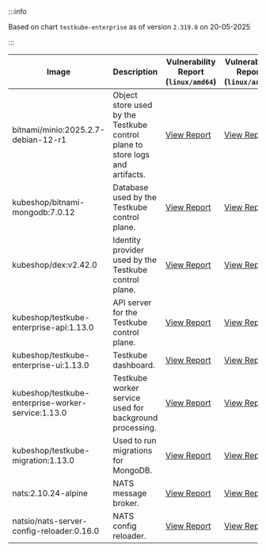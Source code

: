 :::info

Based on chart `testkube-enterprise` as of version `2.319.0` on 20-05-2025

:::

| Image | Description | Vulnerability Report (`linux/amd64`) | Vulnerability Report (`linux/arm64`) | Docker Image |
|-------|-------------|----------------------------------------|----------------------------------------|--------------|
| bitnami/minio:2025.2.7-debian-12-r1 | Object store used by the Testkube control plane to store logs and artifacts. | [View Report](./minio-2025.2.7-debian-12-r1_linux_amd64.md) | [View Report](./minio-2025.2.7-debian-12-r1_linux_arm64.md) | [View Image](https://hub.docker.com/layers/bitnami/minio/2025.2.7-debian-12-r1/images/sha256-6200cedfbe0d340913f74f16f93dcd203ec89702c7f120abf45b4bbbea3689cf?context=explore) |
| kubeshop/bitnami-mongodb:7.0.12 | Database used by the Testkube control plane. | [View Report](./bitnami-mongodb-7.0.12_linux_amd64.md) | [View Report](./bitnami-mongodb-7.0.12_linux_arm64.md) | [View Image](https://hub.docker.com/layers/kubeshop/bitnami-mongodb/7.0.12/images/sha256-43aa0e5c2e3eff47a9d82ab89e3d0bdde515b9b64628d328a18342e1facba8aa?context=explore) |
| kubeshop/dex:v2.42.0 | Identity provider used by the Testkube control plane. | [View Report](./dex-v2.42.0_linux_amd64.md) | [View Report](./dex-v2.42.0_linux_arm64.md) | [View Image](https://hub.docker.com/layers/kubeshop/dex/v2.42.0/images/sha256-10dc393947e2d04dd8c0972ccf405e6f47aba0b694af059c94aa9d249d69ae1b?context=explore) |
| kubeshop/testkube-enterprise-api:1.13.0 | API server for the Testkube control plane. | [View Report](./testkube-enterprise-api-1.13.0_linux_amd64.md) | [View Report](./testkube-enterprise-api-1.13.0_linux_arm64.md) | [View Image](https://hub.docker.com/layers/kubeshop/testkube-enterprise-api/1.13.0/images/sha256-9820b7f4b48956f5bb23776d6c913ff65c2fa2f5ee1a538d0483fc345ab2841e?context=explore) |
| kubeshop/testkube-enterprise-ui:1.13.0 | Testkube dashboard. | [View Report](./testkube-enterprise-ui-1.13.0_linux_amd64.md) | [View Report](./testkube-enterprise-ui-1.13.0_linux_arm64.md) | [View Image](https://hub.docker.com/layers/kubeshop/testkube-enterprise-ui/1.13.0/images/sha256-1b90640277c7ddde8db3e8db3279ac50607d92da1649ea2307bf8bbd4d36d20f?context=explore) |
| kubeshop/testkube-enterprise-worker-service:1.13.0 | Testkube worker service used for background processing. | [View Report](./testkube-enterprise-worker-service-1.13.0_linux_amd64.md) | [View Report](./testkube-enterprise-worker-service-1.13.0_linux_arm64.md) | [View Image](https://hub.docker.com/layers/kubeshop/testkube-enterprise-worker-service/1.13.0/images/sha256-0081173f87e79795409933a00b51014476573e31531bbbdea56e1c3d2e7564bb?context=explore) |
| kubeshop/testkube-migration:1.13.0 | Used to run migrations for MongoDB. | [View Report](./testkube-migration-1.13.0_linux_amd64.md) | [View Report](./testkube-migration-1.13.0_linux_arm64.md) | [View Image](https://hub.docker.com/layers/kubeshop/testkube-migration/1.13.0/images/sha256-b2e60f8900936982c0844d42b1aa5fc8a4481358534f348bb5042097595c4995?context=explore) |
| nats:2.10.24-alpine | NATS message broker. | [View Report](./nats-2.10.24-alpine_linux_amd64.md) | [View Report](./nats-2.10.24-alpine_linux_arm64.md) | [View Image](https://hub.docker.com/layers/library/nats/2.10.24-alpine/images/sha256-d13ec5ce79a02e1be937820dd36db611e25bd0c08cd9947fa9a5d52a56bf91fc?context=explore) |
| natsio/nats-server-config-reloader:0.16.0 | NATS config reloader. | [View Report](./nats-server-config-reloader-0.16.0_linux_amd64.md) | [View Report](./nats-server-config-reloader-0.16.0_linux_arm64.md) | [View Image](https://hub.docker.com/layers/natsio/nats-server-config-reloader/0.16.0/images/sha256-6e1f185d0f39fdf6032872bd20f1ce134d4e18c923d55f7cf93d40afcf6a8ffe?context=explore) |
